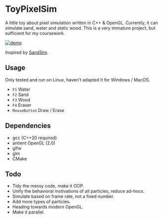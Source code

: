 # ToyPixelSim

A little toy about pixel simulation written in C++ & OpenGL. Currently, it can simulate sand, water and static wood. This is a very immature project, but sufficient for my coursework.

[![demo](https://res.cloudinary.com/marcomontalbano/image/upload/v1714803997/video_to_markdown/images/youtube--tzqdVu-Q3sk-c05b58ac6eb4c4700831b2b3070cd403.jpg)](https://www.youtube.com/watch?v=tzqdVu-Q3sk "demo")

Inspired by [SandSim](https://github.com/GameEngineering/EP01_SandSim).

## Usage

Only tested and run on Linux, haven't adapted it for Windows / MacOS.

- `F1` Water
- `F2` Sand
- `F3` Wood
- `F4` Eraser
- `MouseButton` Draw / Erase

## Dependencies

- gcc (C++20 required)
- antient OpenGL (2.0)
- glfw
- glm
- CMake

## Todo

- Tidy the messy code, make it OOP. 
- Unify the behavioral motivations of all particles, reduce ad-hocs.
- Simulate based on frame rate, not a fixed number.
- Add more types of particles.
- Heading towards modern OpenGL.
- Make it parallel.